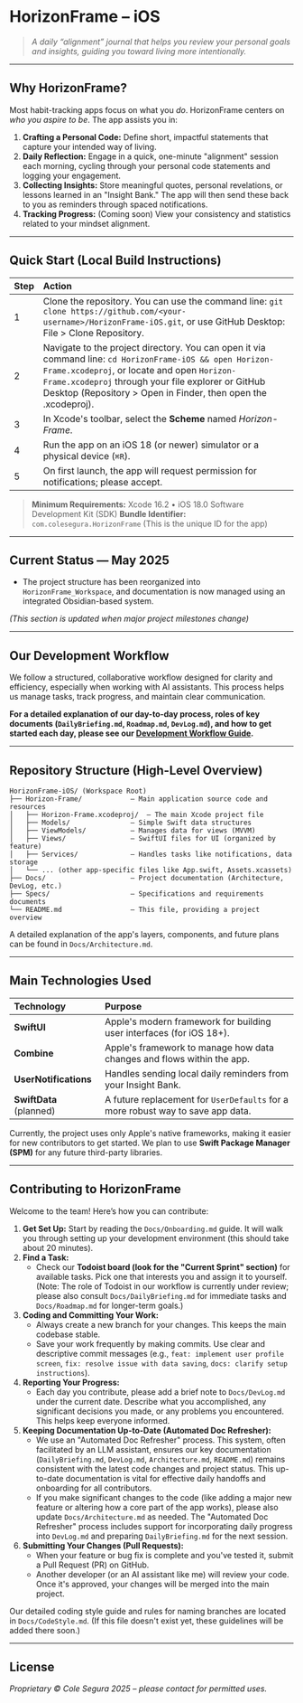 # HorizonFrame – iOS

> *A daily “alignment” journal that helps you review your personal goals and insights, guiding you toward living more intentionally.*

---

## Why HorizonFrame?

Most habit-tracking apps focus on what you *do*. HorizonFrame centers on *who you aspire to be*.
The app assists you in:

1.  **Crafting a Personal Code:** Define short, impactful statements that capture your intended way of living.
2.  **Daily Reflection:** Engage in a quick, one-minute "alignment" session each morning, cycling through your personal code statements and logging your engagement.
3.  **Collecting Insights:** Store meaningful quotes, personal revelations, or lessons learned in an "Insight Bank." The app will then send these back to you as reminders through spaced notifications.
4.  **Tracking Progress:** (Coming soon) View your consistency and statistics related to your mindset alignment.

---

## Quick Start (Local Build Instructions)

| Step | Action                                                                 |
| :--- | :--------------------------------------------------------------------- |
| 1    | Clone the repository. You can use the command line: `git clone https://github.com/<your-username>/HorizonFrame-iOS.git`, or use GitHub Desktop: File > Clone Repository. |
| 2    | Navigate to the project directory. You can open it via command line: `cd HorizonFrame-iOS && open Horizon-Frame.xcodeproj`, or locate and open `Horizon-Frame.xcodeproj` through your file explorer or GitHub Desktop (Repository > Open in Finder, then open the .xcodeproj). |
| 3    | In Xcode's toolbar, select the **Scheme** named *Horizon-Frame*.       |
| 4    | Run the app on an iOS 18 (or newer) simulator or a physical device (`⌘R`). |
| 5    | On first launch, the app will request permission for notifications; please accept. |

> **Minimum Requirements:** Xcode 16.2 • iOS 18.0 Software Development Kit (SDK)
> **Bundle Identifier:** `com.colesegura.HorizonFrame` (This is the unique ID for the app)

---

## Current Status — May 2025

-   The project structure has been reorganized into `HorizonFrame_Workspace`, and documentation is now managed using an integrated Obsidian-based system.

*(This section is updated when major project milestones change)*

---

## Our Development Workflow

We follow a structured, collaborative workflow designed for clarity and efficiency, especially when working with AI assistants. This process helps us manage tasks, track progress, and maintain clear communication.

**For a detailed explanation of our day-to-day process, roles of key documents (`DailyBriefing.md`, `Roadmap.md`, `DevLog.md`), and how to get started each day, please see our [Development Workflow Guide](Docs/WorkflowGuide.md).**

---

## Repository Structure (High-Level Overview)

```
HorizonFrame-iOS/ (Workspace Root)
├── Horizon-Frame/            – Main application source code and resources
│   ├── Horizon-Frame.xcodeproj/  – The main Xcode project file
│   ├── Models/               – Simple Swift data structures
│   ├── ViewModels/           – Manages data for views (MVVM)
│   ├── Views/                – SwiftUI files for UI (organized by feature)
│   ├── Services/             – Handles tasks like notifications, data storage
│   └── ... (other app-specific files like App.swift, Assets.xcassets)
├── Docs/                     – Project documentation (Architecture, DevLog, etc.)
├── Specs/                    – Specifications and requirements documents
└── README.md                 – This file, providing a project overview
```

A detailed explanation of the app's layers, components, and future plans can be found in `Docs/Architecture.md`.

---

## Main Technologies Used

| Technology          | Purpose                                                                 |
| :------------------ | :---------------------------------------------------------------------- |
| **SwiftUI**         | Apple's modern framework for building user interfaces (for iOS 18+).    |
| **Combine**         | Apple's framework to manage how data changes and flows within the app.  |
| **UserNotifications** | Handles sending local daily reminders from your Insight Bank.           |
| **SwiftData** (planned) | A future replacement for `UserDefaults` for a more robust way to save app data. |

Currently, the project uses only Apple's native frameworks, making it easier for new contributors to get started. We plan to use **Swift Package Manager (SPM)** for any future third-party libraries.

---

## Contributing to HorizonFrame

Welcome to the team! Here’s how you can contribute:

1.  **Get Set Up:** Start by reading the `Docs/Onboarding.md` guide. It will walk you through setting up your development environment (this should take about 20 minutes).
2.  **Find a Task:**
    *   Check our **Todoist board (look for the "Current Sprint" section)** for available tasks. Pick one that interests you and assign it to yourself. (Note: The role of Todoist in our workflow is currently under review; please also consult `Docs/DailyBriefing.md` for immediate tasks and `Docs/Roadmap.md` for longer-term goals.)
3.  **Coding and Committing Your Work:**
    *   Always create a new branch for your changes. This keeps the main codebase stable.
    *   Save your work frequently by making commits. Use clear and descriptive commit messages (e.g., `feat: implement user profile screen`, `fix: resolve issue with data saving`, `docs: clarify setup instructions`).
4.  **Reporting Your Progress:**
    *   Each day you contribute, please add a brief note to `Docs/DevLog.md` under the current date. Describe what you accomplished, any significant decisions you made, or any problems you encountered. This helps keep everyone informed.
5.  **Keeping Documentation Up-to-Date (Automated Doc Refresher):**
    *   We use an "Automated Doc Refresher" process. This system, often facilitated by an LLM assistant, ensures our key documentation (`DailyBriefing.md`, `DevLog.md`, `Architecture.md`, `README.md`) remains consistent with the latest code changes and project status. This up-to-date documentation is vital for effective daily handoffs and onboarding for all contributors.
    *   If you make significant changes to the code (like adding a major new feature or altering how a core part of the app works), please also update `Docs/Architecture.md` as needed. The "Automated Doc Refresher" process includes support for incorporating daily progress into `DevLog.md` and preparing `DailyBriefing.md` for the next session.
6.  **Submitting Your Changes (Pull Requests):**
    *   When your feature or bug fix is complete and you've tested it, submit a Pull Request (PR) on GitHub.
    *   Another developer (or an AI assistant like me) will review your code. Once it's approved, your changes will be merged into the main project.

Our detailed coding style guide and rules for naming branches are located in `Docs/CodeStyle.md`. (If this file doesn't exist yet, these guidelines will be added there soon.)

---

## License

_Proprietary © Cole Segura 2025 – please contact for permitted uses._
